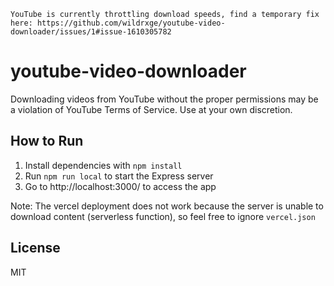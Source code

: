 ```
YouTube is currently throttling download speeds, find a temporary fix here: https://github.com/wildrxge/youtube-video-downloader/issues/1#issue-1610305782
```

# youtube-video-downloader

Downloading videos from YouTube without the proper permissions may be a violation of YouTube Terms of Service. Use at your own discretion.

## How to Run

1. Install dependencies with `npm install`
2. Run `npm run local` to start the Express server
3. Go to http://localhost:3000/ to access the app

Note: The vercel deployment does not work because the server is unable to download content (serverless function), so feel free to ignore `vercel.json`

## License

MIT
